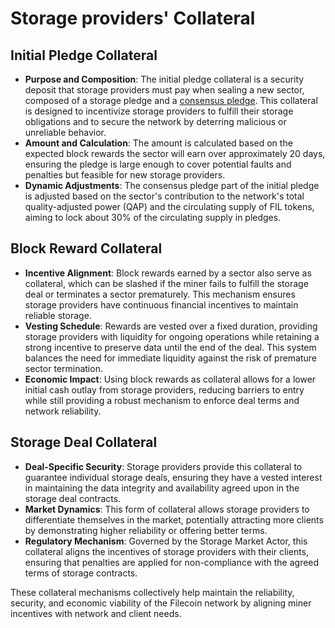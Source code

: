 # Storage providers' Collateral

## Initial Pledge Collateral

* **Purpose and Composition**: The initial pledge collateral is a security deposit that storage providers must pay when sealing a new sector, composed of a storage pledge and a [consensus pledge](https://spec.filecoin.io/systems/filecoin\_blockchain/storage\_power\_consensus/). This collateral is designed to incentivize storage providers to fulfill their storage obligations and to secure the network by deterring malicious or unreliable behavior.
* **Amount and Calculation**: The amount is calculated based on the expected block rewards the sector will earn over approximately 20 days, ensuring the pledge is large enough to cover potential faults and penalties but feasible for new storage providers.
* **Dynamic Adjustments**: The consensus pledge part of the initial pledge is adjusted based on the sector's contribution to the network's total quality-adjusted power (QAP) and the circulating supply of FIL tokens, aiming to lock about 30% of the circulating supply in pledges.

## Block Reward Collateral

* **Incentive Alignment**: Block rewards earned by a sector also serve as collateral, which can be slashed if the miner fails to fulfill the storage deal or terminates a sector prematurely. This mechanism ensures storage providers have continuous financial incentives to maintain reliable storage.
* **Vesting Schedule**: Rewards are vested over a fixed duration, providing storage providers with liquidity for ongoing operations while retaining a strong incentive to preserve data until the end of the deal. This system balances the need for immediate liquidity against the risk of premature sector termination.
* **Economic Impact**: Using block rewards as collateral allows for a lower initial cash outlay from storage providers, reducing barriers to entry while still providing a robust mechanism to enforce deal terms and network reliability.

## Storage Deal Collateral

* **Deal-Specific Security**: Storage providers provide this collateral to guarantee individual storage deals, ensuring they have a vested interest in maintaining the data integrity and availability agreed upon in the storage deal contracts.
* **Market Dynamics**: This form of collateral allows storage providers to differentiate themselves in the market, potentially attracting more clients by demonstrating higher reliability or offering better terms.
* **Regulatory Mechanism**: Governed by the Storage Market Actor, this collateral aligns the incentives of storage providers with their clients, ensuring that penalties are applied for non-compliance with the agreed terms of storage contracts.

These collateral mechanisms collectively help maintain the reliability, security, and economic viability of the Filecoin network by aligning miner incentives with network and client needs.
